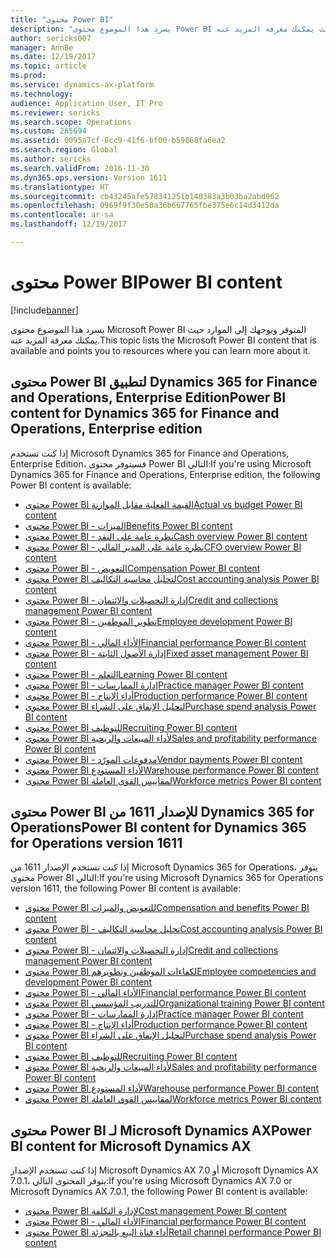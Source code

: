 ```yaml
---
title: "محتوى Power BI"
description: "يسرد هذا الموضوع محتوى Power BI المتوفر ويوجهك إلى الموارد حيث يمكنك معرفة المزيد عنه."
author: sericks007
manager: AnnBe
ms.date: 12/19/2017
ms.topic: article
ms.prod: 
ms.service: dynamics-ax-platform
ms.technology: 
audience: Application User, IT Pro
ms.reviewer: sericks
ms.search.scope: Operations
ms.custom: 265694
ms.assetid: 0095a7cf-8cc9-41f6-bf00-b59868fa6ea2
ms.search.region: Global
ms.author: sericks
ms.search.validFrom: 2016-11-30
ms.dyn365.ops.version: Version 1611
ms.translationtype: HT
ms.sourcegitcommit: cb43245afe578341251b140383a3b03ba2abd962
ms.openlocfilehash: 0969f9f30e50a36b667765fbe375e6c14d3412da
ms.contentlocale: ar-sa
ms.lasthandoff: 12/19/2017

---
```


# <a name="power-bi-content"></a><span data-ttu-id="b0562-103">محتوى Power BI</span><span class="sxs-lookup"><span data-stu-id="b0562-103">Power BI content</span></span>
[!include[banner](../includes/banner.md)]


<span data-ttu-id="b0562-104">يسرد هذا الموضوع محتوى Microsoft Power BI المتوفر ويوجهك إلى الموارد حيث يمكنك معرفة المزيد عنه.</span><span class="sxs-lookup"><span data-stu-id="b0562-104">This topic lists the Microsoft Power BI content that is available and points you to resources where you can learn more about it.</span></span>

## <a name="power-bi-content-for-dynamics-365-for-finance-and-operations-enterprise-edition"></a><span data-ttu-id="b0562-105">محتوى Power BI لتطبيق Dynamics 365 for Finance and Operations, Enterprise Edition</span><span class="sxs-lookup"><span data-stu-id="b0562-105">Power BI content for Dynamics 365 for Finance and Operations, Enterprise edition</span></span>
<span data-ttu-id="b0562-106">إذا كنت تستخدم Microsoft Dynamics 365 for Finance and Operations, Enterprise Edition، فسيتوفر محتوى Power BI التالي:</span><span class="sxs-lookup"><span data-stu-id="b0562-106">If you're using Microsoft Dynamics 365 for Finance and Operations, Enterprise edition, the following Power BI content is available:</span></span>

- [<span data-ttu-id="b0562-107">محتوى Power BI القيمة الفعلية مقابل الموازنة</span><span class="sxs-lookup"><span data-stu-id="b0562-107">Actual vs budget Power BI content</span></span>](ledger-budgets-power-bi.md)
- [<span data-ttu-id="b0562-108">محتوى Power BI - الميزات</span><span class="sxs-lookup"><span data-stu-id="b0562-108">Benefits Power BI content</span></span>](benefits-power-bi.md)
- [<span data-ttu-id="b0562-109">محتوى Power BI - نظرة عامة على النقد</span><span class="sxs-lookup"><span data-stu-id="b0562-109">Cash overview Power BI content</span></span>](../../financials/cash-bank-management/Cash-Overview-Power-BI-content.md)
- [<span data-ttu-id="b0562-110">محتوى Power BI - نظرة عامة على المدير المالي</span><span class="sxs-lookup"><span data-stu-id="b0562-110">CFO overview Power BI content</span></span>](CFO-power-bi.md)
- [<span data-ttu-id="b0562-111">محتوى Power BI - التعويض</span><span class="sxs-lookup"><span data-stu-id="b0562-111">Compensation Power BI content</span></span>](compensation-power-bi.md)
- [<span data-ttu-id="b0562-112">محتوى Power BI لتحليل محاسبة التكاليف</span><span class="sxs-lookup"><span data-stu-id="b0562-112">Cost accounting analysis Power BI content</span></span>](cost-accounting-analysis-content-pack.md) 
- [<span data-ttu-id="b0562-113">محتوى Power BI - إدارة التحصيلات والائتمان</span><span class="sxs-lookup"><span data-stu-id="b0562-113">Credit and collections management Power BI content</span></span>](../../financials/accounts-receivable/credit-collections-power-bi.md)
- [<span data-ttu-id="b0562-114">محتوى Power BI - تطوير الموظفين</span><span class="sxs-lookup"><span data-stu-id="b0562-114">Employee development Power BI content</span></span>](employee-development-PBI.md) 
- [<span data-ttu-id="b0562-115">محتوى Power BI - الأداء المالي</span><span class="sxs-lookup"><span data-stu-id="b0562-115">Financial performance Power BI content</span></span>](financial-performance-power-bi-content-pack.md)
- [<span data-ttu-id="b0562-116">محتوى Power BI - ‏‫إدارة الأصول الثابتة‬</span><span class="sxs-lookup"><span data-stu-id="b0562-116">Fixed asset management Power BI content</span></span>](../../financials/fixed-assets/Fixed-asset-management-workspace.md)
- [<span data-ttu-id="b0562-117">محتوى Power BI - ‏‫التعلم‬</span><span class="sxs-lookup"><span data-stu-id="b0562-117">Learning Power BI content</span></span>](learning-power-bi.md)
- [<span data-ttu-id="b0562-118">محتوى Power BI - ‏‫إدارة الممارسات‬</span><span class="sxs-lookup"><span data-stu-id="b0562-118">Practice manager Power BI content</span></span>](practice-manager-power-bi.md)
- [<span data-ttu-id="b0562-119">محتوى Power BI - ‏أداء الإنتاج</span><span class="sxs-lookup"><span data-stu-id="b0562-119">Production performance Power BI content</span></span>](production-performance-power-bi.md)
- [<span data-ttu-id="b0562-120">محتوى Power BI لتحليل الإنفاق على الشراء</span><span class="sxs-lookup"><span data-stu-id="b0562-120">Purchase spend analysis Power BI content</span></span>](purchase-content-pack-for-power-bi.md) 
- [<span data-ttu-id="b0562-121">محتوى Power BI للتوظيف</span><span class="sxs-lookup"><span data-stu-id="b0562-121">Recruiting Power BI content</span></span>](recruiting-analysis-power-bi-content-pack.md) 
- [<span data-ttu-id="b0562-122">محتوى Power BI لأداء المبيعات والربحية</span><span class="sxs-lookup"><span data-stu-id="b0562-122">Sales and profitability performance Power BI content</span></span>](sales-profitability-performance-content-pack.md)
- [<span data-ttu-id="b0562-123">محتوى Power BI - ‏‫مدفوعات المورّد‬</span><span class="sxs-lookup"><span data-stu-id="b0562-123">Vendor payments Power BI content</span></span>](../../financials/accounts-payable/Vendor-payments-workspace.md)
- [<span data-ttu-id="b0562-124">محتوى Power BI لأداء المستودع</span><span class="sxs-lookup"><span data-stu-id="b0562-124">Warehouse performance Power BI content</span></span>](warehouse-power-bi-content.md)
- [<span data-ttu-id="b0562-125">محتوى Power BI لمقاييس القوى العاملة</span><span class="sxs-lookup"><span data-stu-id="b0562-125">Workforce metrics Power BI content</span></span>](workforce-analysis-power-bi-content-pack.md)  

## <a name="power-bi-content-for-dynamics-365-for-operations-version-1611"></a><span data-ttu-id="b0562-126">محتوى Power BI للإصدار 1611 من Dynamics 365 for Operations</span><span class="sxs-lookup"><span data-stu-id="b0562-126">Power BI content for Dynamics 365 for Operations version 1611</span></span>
<span data-ttu-id="b0562-127">إذا كنت تستخدم الإصدار 1611 من Microsoft Dynamics 365 for Operations، يتوفر محتوى Power BI التالي:</span><span class="sxs-lookup"><span data-stu-id="b0562-127">If you're using Microsoft Dynamics 365 for Operations version 1611, the following Power BI content is available:</span></span>

- [<span data-ttu-id="b0562-128">محتوى Power BI للتعويض والميزات</span><span class="sxs-lookup"><span data-stu-id="b0562-128">Compensation and benefits Power BI content</span></span>](compensation-and-benefits-analysis-power-bi-content-pack.md)   
- [<span data-ttu-id="b0562-129">محتوى Power BI - تحليل محاسبة التكاليف</span><span class="sxs-lookup"><span data-stu-id="b0562-129">Cost accounting analysis Power BI content</span></span>](cost-accounting-analysis-content-pack.md) 
- [<span data-ttu-id="b0562-130">محتوى Power BI - إدارة التحصيلات والائتمان</span><span class="sxs-lookup"><span data-stu-id="b0562-130">Credit and collections management Power BI content</span></span>](../../financials/accounts-receivable/credit-collections-power-bi.md)
- [<span data-ttu-id="b0562-131">محتوى Power BI لكفاءات الموظفين وتطويرهم</span><span class="sxs-lookup"><span data-stu-id="b0562-131">Employee competencies and development Power BI content</span></span>](employee-competencies-and-development-analysis-power-bi-content-pack.md) 
- [<span data-ttu-id="b0562-132">محتوى Power BI - الأداء المالي</span><span class="sxs-lookup"><span data-stu-id="b0562-132">Financial performance Power BI content</span></span>](financial-performance-power-bi-content-pack.md)
- [<span data-ttu-id="b0562-133">محتوى Power BI للتدريب المؤسسي</span><span class="sxs-lookup"><span data-stu-id="b0562-133">Organizational training Power BI content</span></span>](organizational-training-analysis-power-bi-content-pack.md) 
- [<span data-ttu-id="b0562-134">محتوى Power BI - ‏‫إدارة الممارسات‬</span><span class="sxs-lookup"><span data-stu-id="b0562-134">Practice manager Power BI content</span></span>](practice-manager-power-bi.md)
- [<span data-ttu-id="b0562-135">محتوى Power BI - ‏أداء الإنتاج</span><span class="sxs-lookup"><span data-stu-id="b0562-135">Production performance Power BI content</span></span>](production-performance-power-bi.md)
- [<span data-ttu-id="b0562-136">محتوى Power BI لتحليل الإنفاق على الشراء</span><span class="sxs-lookup"><span data-stu-id="b0562-136">Purchase spend analysis Power BI content</span></span>](purchase-content-pack-for-power-bi.md) 
- [<span data-ttu-id="b0562-137">محتوى Power BI للتوظيف</span><span class="sxs-lookup"><span data-stu-id="b0562-137">Recruiting Power BI content</span></span>](recruiting-analysis-power-bi-content-pack.md) 
- [<span data-ttu-id="b0562-138">محتوى Power BI لأداء المبيعات والربحية</span><span class="sxs-lookup"><span data-stu-id="b0562-138">Sales and profitability performance Power BI content</span></span>](sales-profitability-performance-content-pack.md)
- [<span data-ttu-id="b0562-139">محتوى Power BI لأداء المستودع</span><span class="sxs-lookup"><span data-stu-id="b0562-139">Warehouse performance Power BI content</span></span>](warehouse-power-bi-content.md)
- [<span data-ttu-id="b0562-140">محتوى Power BI لمقاييس القوى العاملة</span><span class="sxs-lookup"><span data-stu-id="b0562-140">Workforce metrics Power BI content</span></span>](workforce-analysis-power-bi-content-pack.md)  

## <a name="power-bi-content-for-microsoft-dynamics-ax"></a><span data-ttu-id="b0562-141">محتوى Power BI لـ Microsoft Dynamics AX</span><span class="sxs-lookup"><span data-stu-id="b0562-141">Power BI content for Microsoft Dynamics AX</span></span>
<span data-ttu-id="b0562-142">إذا كنت تستخدم الإصدار Microsoft Dynamics AX 7.0 أو Microsoft Dynamics AX 7.0.1، يتوفر المحتوى التالي:</span><span class="sxs-lookup"><span data-stu-id="b0562-142">If you're using Microsoft Dynamics AX 7.0 or Microsoft Dynamics AX 7.0.1, the following Power BI content is available:</span></span>

- [<span data-ttu-id="b0562-143">محتوى Power BI لإدارة التكلفة</span><span class="sxs-lookup"><span data-stu-id="b0562-143">Cost management Power BI content</span></span>](cost-management-content-pack.md)    
- [<span data-ttu-id="b0562-144">محتوى Power BI - الأداء المالي</span><span class="sxs-lookup"><span data-stu-id="b0562-144">Financial performance Power BI content</span></span>](financial-performance-power-bi-content-pack.md)
- [<span data-ttu-id="b0562-145">محتوى Power BI أداء قناة البيع بالتجزئة</span><span class="sxs-lookup"><span data-stu-id="b0562-145">Retail channel performance Power BI content</span></span>](retail-channel-performance-dashboard-power-bi-data.md) 




